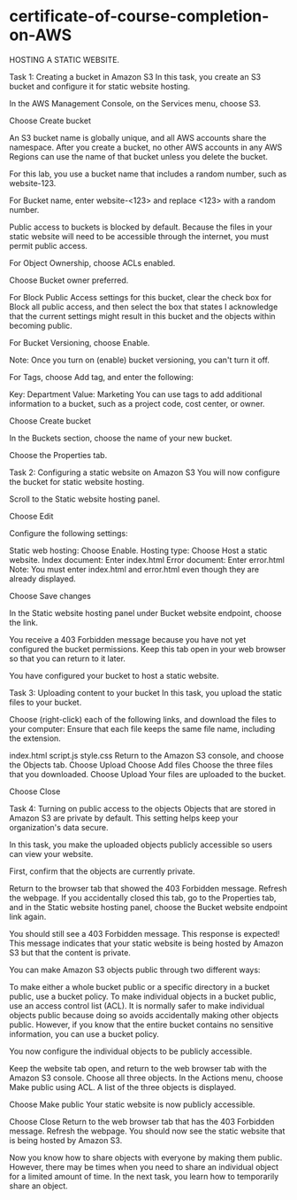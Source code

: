# certificate-of-course-completion-on-AWS

HOSTING A STATIC WEBSITE.

Task 1: Creating a bucket in Amazon S3
In this task, you create an S3 bucket and configure it for static website hosting.

In the AWS Management Console, on the Services menu, choose S3.

Choose Create bucket

An S3 bucket name is globally unique, and all AWS accounts share the namespace. After you create a bucket, no other AWS accounts in any AWS Regions can use the name of that bucket unless you delete the bucket.

For this lab, you use a bucket name that includes a random number, such as website-123.

For Bucket name, enter website-<123> and replace <123> with a random number.

Public access to buckets is blocked by default. Because the files in your static website will need to be accessible through the internet, you must permit public access.

For Object Ownership, choose ACLs enabled.

Choose Bucket owner preferred.

For Block Public Access settings for this bucket, clear the check box for Block all public access, and then select the box that states I acknowledge that the current settings might result in this bucket and the objects within becoming public.

For Bucket Versioning, choose Enable.

Note: Once you turn on (enable) bucket versioning, you can't turn it off.

For Tags, choose Add tag, and enter the following:

Key: Department
Value: Marketing
You can use tags to add additional information to a bucket, such as a project code, cost center, or owner.

Choose Create bucket

In the Buckets section, choose the name of your new bucket.

Choose the  Properties tab.

 

Task 2: Configuring a static website on Amazon S3
   You will now configure the bucket for static website hosting.

Scroll to the Static website hosting panel.

Choose Edit

Configure the following settings:

Static web hosting: Choose Enable.
Hosting type: Choose Host a static website.
Index document: Enter index.html
Error document: Enter error.html
Note: You must enter index.html and error.html even though they are already displayed.

Choose Save changes

In the Static website hosting panel under Bucket website endpoint, choose the link.

You receive a 403 Forbidden message because you have not yet configured the bucket permissions. Keep this tab open in your web browser so that you can return to it later.

You have configured your bucket to host a static website.


Task 3: Uploading content to your bucket
In this task, you upload the static files to your bucket.

Choose (right-click) each of the following links, and download the files to your computer:
    Ensure that each file keeps the same file name, including the extension.

index.html
script.js
style.css
Return to the Amazon S3 console, and choose the Objects tab.
Choose Upload
Choose Add files
Choose the three files that you downloaded.
Choose Upload
   Your files are uploaded to the bucket.

Choose Close

Task 4: Turning on public access to the objects
Objects that are stored in Amazon S3 are private by default. This setting helps keep your organization's data secure.

In this task, you make the uploaded objects publicly accessible so users can view your website.

First, confirm that the objects are currently private.

Return to the browser tab that showed the 403 Forbidden message.
Refresh  the webpage.
    If you accidentally closed this tab, go to the Properties tab, and in the Static website hosting panel, choose the Bucket website endpoint link again.

   You should still see a 403 Forbidden message. This response is expected! This message indicates that your static website is being hosted by Amazon S3 but that the content is private.

   You can make Amazon S3 objects public through two different ways:

To make either a whole bucket public or a specific directory in a bucket public, use a bucket policy.
To make individual objects in a bucket public, use an access control list (ACL).
   It is normally safer to make individual objects public because doing so avoids accidentally making other objects public. However, if you know that the entire bucket contains no sensitive information, you can use a bucket policy.

   You now configure the individual objects to be publicly accessible.

Keep the website tab open, and return to the web browser tab with the Amazon S3 console.
Choose  all three objects.
In the Actions menu, choose Make public using ACL.
   A list of the three objects is displayed.

Choose Make public
   Your static website is now publicly accessible.

Choose Close
Return to the web browser tab that has the 403 Forbidden message.
Refresh  the webpage.
   You should now see the static website that is being hosted by Amazon S3.


Now you know how to share objects with everyone by making them public. However, there may be times when you need to share an individual object for a limited amount of time. In the next task, you learn how to temporarily share an object.

